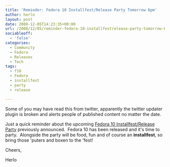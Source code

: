 ```yaml
---
title: 'Reminder: Fedora 10 Installfest/Release Party Tomorrow 6pm'
author: herlo
layout: post
date: 2008-12-05T14:23:35+00:00
url: /2008/12/05/reminder-fedora-10-installfestrelease-party-tomorrow-6pm/
sociableoff:
  - 'false'
categories:
  - Community
  - Fedora
  - Releases
  - Tech
tags:
  - f10
  - Fedora
  - installfest
  - party
  - release

---
```

Some of you may have read this from twitter, apparently the twitter updater plugin is broken and alerts people of published content no matter the date.

Just a quick reminder about the upcoming [Fedora 10 Installfest/Release Party][1] previously announced.  Fedora 10 has been released and it's time to party.  Alongside the party will be food, fun and of course an **installfest**, so bring those 'puters and boxen to the 'fest!

Cheers,

Herlo

 [1]: {{<siteurl>}}2008/11/26/fedora-10-release-party-details/
